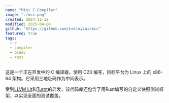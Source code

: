 ```yaml
---
name: "Mini C Compiler"
image: "./mcc.png"
created: 2024-11-12
modified: 2025-04-04
github: "https://github.com/LesleyLai/mcc"
featured: true
tags:
  - c
  - compiler
  - pldev
  - rust
---
```


这是一个正在开发中的 C 编译器，使用 C23 编写，目标平台为 Linux 上的 x86-64 架构。它采用三地址码作为中间表示。

受到[LLVM Lit](https://llvm.org/docs/CommandGuide/lit.html)和[Turnt](https://pypi.org/project/turnt/)的启发，该代码库还包含了用Rust编写的自定义快照测试框架，以实现全面的测试覆盖。
